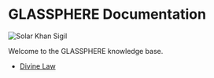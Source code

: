 # GLASSPHERE Documentation

![Solar Khan Sigil](https://via.placeholder.com/600x100?text=Solar+Khan+Sigil) <!-- Banner placeholder -->

Welcome to the GLASSPHERE knowledge base.

- [Divine Law](COVENANT.md)
